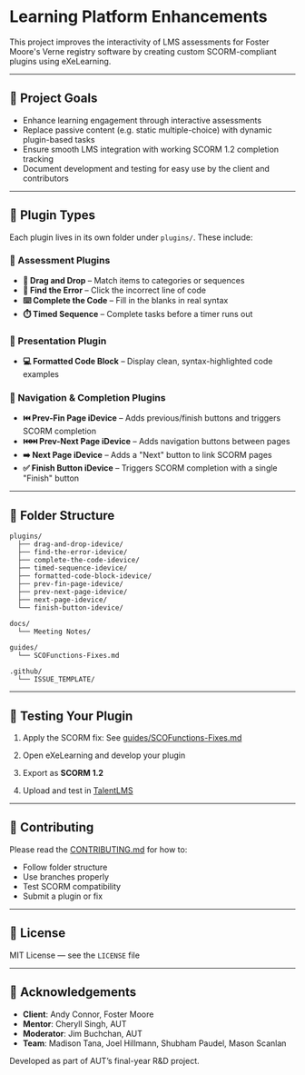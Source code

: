 # Learning Platform Enhancements

This project improves the interactivity of LMS assessments for Foster Moore's Verne registry software by creating custom SCORM-compliant plugins using eXeLearning.

---

## 🎯 Project Goals

- Enhance learning engagement through interactive assessments
- Replace passive content (e.g. static multiple-choice) with dynamic plugin-based tasks
- Ensure smooth LMS integration with working SCORM 1.2 completion tracking
- Document development and testing for easy use by the client and contributors

---

## 🧩 Plugin Types

Each plugin lives in its own folder under `plugins/`. These include:

### 🔹 Assessment Plugins

- **🧩 Drag and Drop** – Match items to categories or sequences
- **🐞 Find the Error** – Click the incorrect line of code
- **⌨️ Complete the Code** – Fill in the blanks in real syntax
- **⏱️ Timed Sequence** – Complete tasks before a timer runs out

### 🔹 Presentation Plugin

- **💻 Formatted Code Block** – Display clean, syntax-highlighted code examples

### 🔹 Navigation & Completion Plugins

- **⏮️ Prev-Fin Page iDevice** – Adds previous/finish buttons and triggers SCORM completion
- **⏮️⏭️ Prev-Next Page iDevice** – Adds navigation buttons between pages
- **➡️ Next Page iDevice** – Adds a "Next" button to link SCORM pages
- **✅ Finish Button iDevice** – Triggers SCORM completion with a single "Finish" button

---

## 📁 Folder Structure

```plaintext
plugins/
  ├── drag-and-drop-idevice/
  ├── find-the-error-idevice/
  ├── complete-the-code-idevice/
  ├── timed-sequence-idevice/
  ├── formatted-code-block-idevice/
  ├── prev-fin-page-idevice/
  ├── prev-next-page-idevice/
  ├── next-page-idevice/
  └── finish-button-idevice/

docs/
  └── Meeting Notes/

guides/
  └── SCOFunctions-Fixes.md

.github/
  └── ISSUE_TEMPLATE/
```

---

## 🧪 Testing Your Plugin

1. Apply the SCORM fix:
   See [guides/SCOFunctions-Fixes.md](guides/SCOFunctions-Fixes.md)

2. Open eXeLearning and develop your plugin

3. Export as **SCORM 1.2**

4. Upload and test in [TalentLMS](https://norealcompany.talentlms.com)

---

## 👥 Contributing

Please read the [CONTRIBUTING.md](CONTRIBUTING.md) for how to:

- Follow folder structure
- Use branches properly
- Test SCORM compatibility
- Submit a plugin or fix

---

## 🔐 License

MIT License — see the `LICENSE` file

---

## 🙌 Acknowledgements

- **Client**: Andy Connor, Foster Moore
- **Mentor**: Cheryll Singh, AUT
- **Moderator**: Jim Buchchan, AUT
- **Team**: Madison Tana, Joel Hillmann, Shubham Paudel, Mason Scanlan

Developed as part of AUT’s final-year R&D project.
